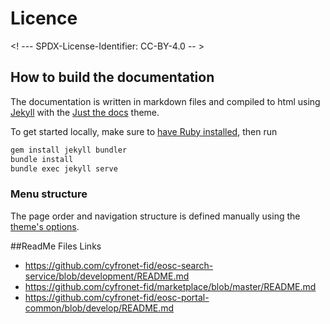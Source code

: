# Licence

<! --- SPDX-License-Identifier: CC-BY-4.0  -- >

## How to build the documentation

The documentation is written in markdown files and compiled to html using [Jekyll](https://jekyllrb.com)
with the [Just the docs](https://github.com/pmarsceill/just-the-docs) theme.

To get started locally, make sure to [have Ruby installed](https://jekyllrb.com/docs/installation/), then run

```bash
gem install jekyll bundler
bundle install
bundle exec jekyll serve
```

### Menu structure

The page order and navigation structure is defined manually using
the [theme's options](https://pmarsceill.github.io/just-the-docs/docs/navigation-structure/).


##ReadMe Files Links
- https://github.com/cyfronet-fid/eosc-search-service/blob/development/README.md
- https://github.com/cyfronet-fid/marketplace/blob/master/README.md
- https://github.com/cyfronet-fid/eosc-portal-common/blob/develop/README.md
